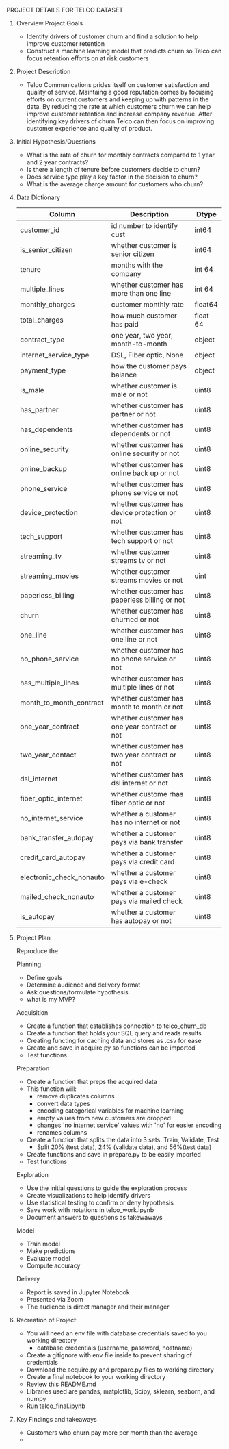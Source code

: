 PROJECT DETAILS FOR TELCO DATASET

1. Overview
    Project Goals
    - Identify drivers of customer churn and find a solution to help improve customer retention
    - Construct a machine learning model that predicts churn so Telco can focus retention efforts on at risk customers 

2. Project Description
    - Telco Communications prides itself on customer satisfaction and quality of service. Maintaing a good reputation comes by focusing efforts on current customers and keeping up with patterns in the data. By reducing the rate at which customers churn we can help improve customer retention and increase company revenue. After identifying key drivers of churn Telco can then focus on improving customer experience and quality of product.

3. Initial Hypothesis/Questions

    - What is the rate of churn for monthly contracts compared to 1 year and 2 year contracts?
    - Is there a length of tenure before customers decide to churn? 
    - Does service type play a key factor in the decision to churn? 
    - What is the average charge amount for customers who churn?
    
4. Data Dictionary

    |Column | Description | Dtype|
    |--------- | --------- | ----------- |
    customer_id | id number to identify cust | int64 |
    is_senior_citizen | whether customer is senior citizen | int64 |
    tenure | months with the company | int 64 |
    multiple_lines | whether customer has more than one line | int 64 |
    monthly_charges | customer monthly rate | float64 |
    total_charges | how much customer has paid | float 64 |
    contract_type | one year, two year, month-to-month | object |
    internet_service_type | DSL, Fiber optic, None | object |
    payment_type | how the customer pays balance | object |
    is_male | whether customer is male or not | uint8 |
    has_partner | whether customer has partner or not | uint8 |
    has_dependents | whether customer has dependents or not | uint8 |
    online_security | whether customer has online security or not | uint8 |
    online_backup | whether customer has online back up or not |uint8 |
    phone_service | whether customer has phone service or not | uint8 |
    device_protection | whether customer has device protection or not | uint8 |
    tech_support | whether customer has tech support or not | uint8 |
    streaming_tv | whether customer streams tv or not | uint8  |
    streaming_movies | whether customer streams movies or not | uint |
    paperless_billing | whether customer has paperless billing or not | uint8 |
    churn | whether customer has churned or not | uint8 |
    one_line | whether customer has one line or not | uint8 |
    no_phone_service | whether customer has no phone service or not | uint8 |
    has_multiple_lines | whether customer has multiple lines or not | uint8 |
    month_to_month_contract | whether customer has month to month or not | uint8 |
    one_year_contract | whether customer has one year contract or not | uint8 |
    two_year_contact | whether customer has two year contract or not | uint8 |
    dsl_internet | whether customer has dsl internet or not | uint8 |
    fiber_optic_internet | whether custome rhas fiber optic or not | uint8 |
    no_internet_service | whether a customer has no internet or not | uint8 |
    bank_transfer_autopay | whether a customer pays via bank transfer | uint8 |
    credit_card_autopay | whether a customer pays via credit card | uint8 |
    electronic_check_nonauto | whether a customer pays via e-check | uint8 |
    mailed_check_nonauto | whether a customer pays via mailed check | uint8 |
    is_autopay | whether a customer has autopay or not | uint8 |

6. Project Plan

    Reproduce the 

    Planning
    - Define goals
    - Determine audience and delivery format
    - Ask questions/formulate hypothesis
    - what is my MVP?

    Acquisition
    - Create a function that establishes connection to telco_churn_db
    - Create a function that holds your SQL query and reads results
    - Creating functing for caching data and stores as .csv for ease
    - Create and save in acquire.py so functions can be imported
    - Test functions

    Preparation
    - Create a function that preps the acquired data
    - This function will:
        - remove duplicates columns 
        - convert data types
        - encoding categorical variables for machine learning
        - empty values from new customers are dropped
        - changes 'no internet service' values with 'no' for easier encoding
        - renames columns
    - Create a function that splits the data into 3 sets. Train, Validate, Test
        - Split 20% (test data), 24% (validate data), and 56%(test data)
    - Create functions and save in prepare.py to be easily imported
    - Test functions
    
    Exploration
    - Use the initial questions to guide the exploration process
    - Create visualizations to help identify drivers
    - Use statistical testing to confirm or deny hypothesis
    - Save work with notations in telco_work.ipynb
    - Document answers to questions as takewaways

    Model
    - Train model
    - Make predictions
    - Evaluate model
    - Compute accuracy

    Delivery
    - Report is saved in Jupyter Notebook
    - Presented via Zoom
    - The audience is direct manager and their manager

7. Recreation of Project:
    - You will need an env file with database credentials saved to you working directory
        - database credentials (username, password, hostname) 
    - Create a gitignore with env file inside to prevent sharing of credentials
    - Download the acquire.py and prepare.py files to working directory
    - Create a final notebook to your working directory
    - Review this README.md
    - Libraries used are pandas, matplotlib, Scipy, sklearn, seaborn, and numpy
    - Run telco_final.ipynb

8. Key Findings and takeaways
    - Customers who churn pay more per month than the average 
     - 